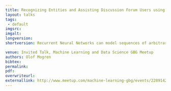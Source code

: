 ```yaml
---
title: Recognizing Entities and Assisting Discussion Forum Users using Neural Networks
layout: talks
tags:
 - default
imgsrc: 
imgalt: 
longversion:
shortversion: Recurrent Neural Networks can model sequences of arbitrary lengths, and have been successfully applied to tasks such as language modelling, machine translation, sequence labelling, and sentiment analysis. In this this talk, I gave an overview of some ongoing research taking place in our group related to the technology. Firstly, a master thesis project in collaboration with the meetup host Findwise, concerning entity recognition in the medical domain in Swedish. Secondly, the effort to build a system to give useful feedback to users in a discussion forum.

venue: Invited Talk, Machine Learning and Data Science GBG Meetup
authors: Olof Mogren
bibtex: 
permalink:
pdf: 
overwriteurl: 
externallink: http://www.meetup.com/machine-learning-gbg/events/228914275/
---
```


